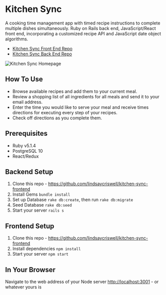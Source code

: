 # Kitchen Sync
A cooking time management app with timed recipe instructions to complete multiple dishes simultaneously. Ruby on Rails back end, JavaScript/React front end, incorporating a customized recipe API and JavaScript date object algorithms. 

* [Kitchen Sync Front End Repo](https://github.com/lindsaycriswell/kitchen-sync-frontend)
* [Kitchen Sync Back End Repo](https://github.com/lindsaycriswell/kitchen-sync-backend)

![Kitchen Sync Homepage](kitchen-sync-homepage.jpg)

## How To Use
* Browse available recipes and add them to your current meal.
* Review a shopping list of all ingredients for all meals and send it to your email address.
* Enter the time you would like to serve your meal and receive times directions for executing every step of your recipes.
* Check off directions as you complete them.

## Prerequisites

* Ruby v5.1.4
* PostgreSQL 10
* React/Redux

## Backend Setup
1. Clone this repo - https://github.com/lindsaycriswell/kitchen-sync-frontend
2. Install Gems `bundle install`
3. Set up Database `rake db:create`, then run `rake db:migrate`
4. Seed Database `rake db:seed`
5. Start your server `rails s`

## Frontend Setup
1. Clone this repo - https://github.com/lindsaycriswell/kitchen-sync-frontend
1. Install dependencies `npm install` 
2. Start your server `npm start` 

## In Your Browser 
Navigate to the web address of your Node server [http://localhost:3001](http://localhost:3001) - or whatever yours is
